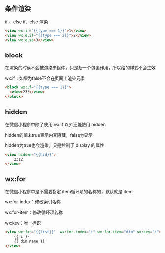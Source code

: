 ## 条件渲染

if 、else if、else 渲染 

``` html
<view wx:if="{{type === 1}}">1</view>
<view wx:elif="{{type === 2}}">2</view>
<view wx:else>3</view>
```

## block

在渲染的时候不会被渲染未组件，只是起一个包裹作用，所以给的样式不会生效

wx:if：如果为false不会在页面上渲染元素

``` html
<block wx:if="{{type === 1}}">
  <view>232</view>
</block>
```

## hidden

在微信小程序中除了使用 wx:if 以外还能使用 hidden

hidden的值未true表示内容隐藏，false为显示

hidden为true也会渲染，只是控制了 display 的属性

``` html
<view hidden="{{hid}}">
    2312
</view>
```

## wx:for

在微信小程序中是不需要指定 item循环项的名称的，默认就是 item

wx:for-index：修改索引名称

wx:for-item：修改循环项名称

wx:key：唯一标识

``` html
<view wx:for="{{list}}"  wx:for-index="i" wx:for-item="dim" wx:key="i">
    {{ i }}
    {{ dim.name }}
</view>
```

